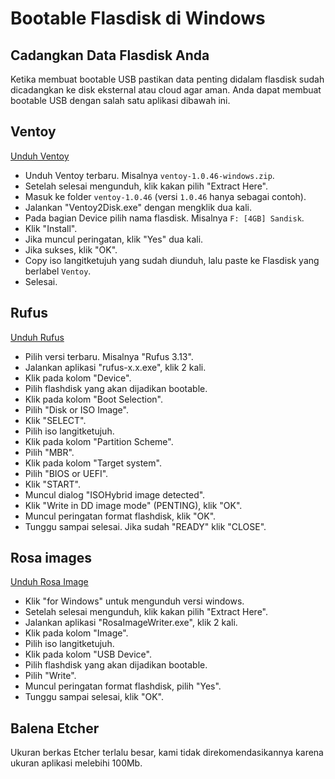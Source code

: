 # Bootable Flasdisk di Windows

## Cadangkan Data Flasdisk Anda

Ketika membuat bootable USB pastikan data penting didalam flasdisk sudah dicadangkan ke disk eksternal atau cloud agar aman.
Anda dapat membuat bootable USB dengan salah satu aplikasi dibawah ini.

## Ventoy
[Unduh Ventoy](https://github.com/ventoy/Ventoy/releases)

- Unduh Ventoy terbaru. Misalnya `ventoy-1.0.46-windows.zip`.
- Setelah selesai mengunduh, klik kakan pilih "Extract Here".
- Masuk ke folder `ventoy-1.0.46` (versi `1.0.46` hanya sebagai contoh).
- Jalankan "Ventoy2Disk.exe" dengan mengklik dua kali.
- Pada bagian Device pilih nama flasdisk. Misalnya `F: [4GB] Sandisk`.
- Klik "Install".
- Jika muncul peringatan, klik "Yes" dua kali.
- Jika sukses, klik "OK".
- Copy iso langitketujuh yang sudah diunduh, lalu paste ke Flasdisk yang berlabel `Ventoy`.
- Selesai.

## Rufus

[Unduh Rufus](https://rufus.ie)

- Pilih versi terbaru. Misalnya "Rufus 3.13".
- Jalankan aplikasi "rufus-x.x.exe", klik 2 kali.
- Klik pada kolom "Device".
- Pilih flashdisk yang akan dijadikan bootable.
- Klik pada kolom "Boot Selection".
- Pilih "Disk or ISO Image".
- Klik "SELECT".
- Pilih iso langitketujuh.
- Klik pada kolom "Partition Scheme".
- Pilih "MBR".
- Klik pada kolom "Target system".
- Pilih "BIOS or UEFI".
- Klik "START".
- Muncul dialog "ISOHybrid image detected".
- Klik "Write in DD image mode" (PENTING), klik "OK".
- Muncul peringatan format flashdisk, klik "OK".
- Tunggu sampai selesai. Jika sudah "READY" klik "CLOSE".

## Rosa images

[Unduh Rosa Image](http://wiki.rosalab.ru/en/index.php/ROSA_ImageWriter)

- Klik "for Windows" untuk mengunduh versi windows.
- Setelah selesai mengunduh, klik kakan pilih "Extract Here".
- Jalankan aplikasi "RosaImageWriter.exe", klik 2 kali.
- Klik pada kolom "Image".
- Pilih iso langitketujuh.
- Klik pada kolom "USB Device".
- Pilih flashdisk yang akan dijadikan bootable.
- Pilih "Write".
- Muncul peringatan format flashdisk, pilih "Yes".
- Tunggu sampai selesai, klik "OK".

## Balena Etcher

Ukuran berkas Etcher terlalu besar, kami tidak direkomendasikannya karena ukuran aplikasi melebihi 100Mb.
